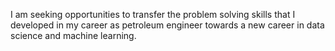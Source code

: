 I am seeking opportunities to transfer the problem solving skills that I developed in my career as petroleum engineer towards a new career in data science and machine learning.
